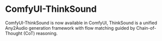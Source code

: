 # ComfyUI-ThinkSound
ComfyUI-ThinkSound is now available in ComfyUI, ThinkSound is a unified Any2Audio generation framework with flow matching guided by Chain-of-Thought (CoT) reasoning.
